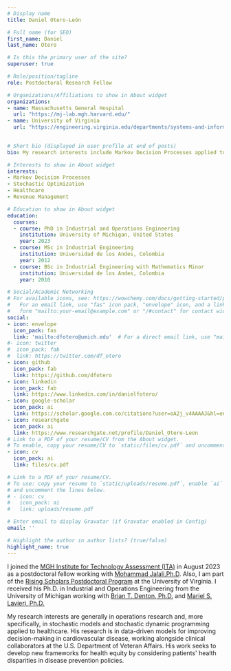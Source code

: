 ```yaml
---
# Display name
title: Daniel Otero-León

# Full name (for SEO)
first_name: Daniel
last_name: Otero

# Is this the primary user of the site?
superuser: true

# Role/position/tagline
role: Postdoctoral Research Fellow

# Organizations/Affiliations to show in About widget
organizations:
- name: Massachusetts General Hospital
  url: "https://mj-lab.mgh.harvard.edu/"
- name: University of Virginia
  url: "https://engineering.virginia.edu/departments/systems-and-information-engineering"
   

# Short bio (displayed in user profile at end of posts)
bio: My research interests include Markov Decision Processes applied to Healthcare and Revenue Management.

# Interests to show in About widget
interests:
- Markov Decision Processes
- Stochastic Optimization
- Healthcare
- Revenue Management

# Education to show in About widget
education:
  courses:
  - course: PhD in Industrial and Operations Engineering
    institution: University of Michigan, United States
    year: 2023
  - course: MSc in Industrial Engineering
    institution: Universidad de los Andes, Colombia
    year: 2012
  - course: BSc in Industrial Engineering with Mathematics Minor
    institution: Universidad de los Andes, Colombia
    year: 2010

# Social/Academic Networking
# For available icons, see: https://wowchemy.com/docs/getting-started/page-builder/#icons
#   For an email link, use "fas" icon pack, "envelope" icon, and a link in the
#   form "mailto:your-email@example.com" or "/#contact" for contact widget.
social:
- icon: envelope
  icon_pack: fas
  link: 'mailto:dfotero@umich.edu'  # For a direct email link, use "mailto:test@example.org".
#- icon: twitter
#  icon_pack: fab
#  link: https://twitter.com/df_otero
- icon: github
  icon_pack: fab
  link: https://github.com/dfotero
- icon: linkedin
  icon_pack: fab
  link: https://www.linkedin.com/in/danielfotero/
- icon: google-scholar
  icon_pack: ai
  link: https://scholar.google.com.co/citations?user=oA2j_v4AAAAJ&hl=en
- icon: researchgate
  icon_pack: ai
  link: https://www.researchgate.net/profile/Daniel_Otero-Leon
# Link to a PDF of your resume/CV from the About widget.
# To enable, copy your resume/CV to `static/files/cv.pdf` and uncomment the lines below.
- icon: cv
  icon_pack: ai
  link: files/cv.pdf

# Link to a PDF of your resume/CV.
# To use: copy your resume to `static/uploads/resume.pdf`, enable `ai` icons in `params.yaml`,
# and uncomment the lines below.
# - icon: cv
#   icon_pack: ai
#   link: uploads/resume.pdf

# Enter email to display Gravatar (if Gravatar enabled in Config)
email: ''

# Highlight the author in author lists? (true/false)
highlight_name: true
---
```


I joined the [MGH Institute for Technology Assessment (ITA)](https://www.mgh-ita.org/) in August 2023 as a postdoctoral fellow working with [Mohammad Jalali,Ph.D](https://mj-lab.mgh.harvard.edu/). Also, I am part of the [Rising Scholars Postdoctoral Program](https://engineering.virginia.edu/rising-scholars-postdoctoral-program) at the University of Virginia. I received his Ph.D. in Industrial and Operations Engineering from the University of Michigan working with [Brian T. Denton, Ph.D.](https://btdenton.engin.umich.edu/) and [Mariel S. Lavieri, Ph.D.](http://www-personal.umich.edu/~lavieri/)

My research interests are generally in operations research and, more specifically, in stochastic models and stochastic dynamic programming applied to healthcare. His research is in data-driven models for improving decision-making in cardiovascular disease, working alongside clinical collaborators at the U.S. Department of Veteran Affairs. His work seeks to develop new frameworks for health equity by considering patients' health disparities in disease prevention policies.

